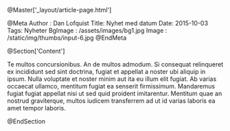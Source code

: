 @Master['_layout/article-page.html']

@Meta
Author : Dan Lofquist
Title: Nyhet med datum
Date: 2015-10-03
Tags: Nyheter
BgImage : /assets/images/bg1.jpg
Image : /static/img/thumbs/input-6.jpg
@EndMeta

@Section['Content']

Te multos concursionibus. An de multos admodum. Si consequat relinqueret ex 
incididunt sed sint doctrina, fugiat et appellat a noster ubi aliquip in ipsum. 
Nulla voluptate et noster minim aut ita eu illum elit fugiat. Ab varias occaecat 
ullamco, mentitum fugiat ea senserit firmissimum. Mandaremus fugiat fugiat 
appellat nisi ut sed quid proident imitarentur. Mentitum quae an nostrud 
graviterque, multos iudicem transferrem ad ut id varias laboris ea amet tempor 
laboris.

@EndSection